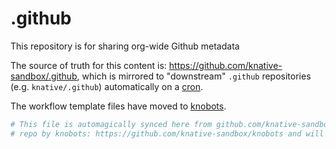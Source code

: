 # .github

This repository is for sharing org-wide Github metadata

The source of truth for this content is: https://github.com/knative-sandbox/.github,
which is mirrored to "downstream" `.github` repositories (e.g. `knative/.github`)
automatically on a [cron](/.github/workflows/sync.yaml).

The workflow template files have moved to [knobots](https://github.com/knative-sandbox/knobots).

```yaml
# This file is automagically synced here from github.com/knative-sandbox/.github
# repo by knobots: https://github.com/knative-sandbox/knobots and will be overwritten.
```
